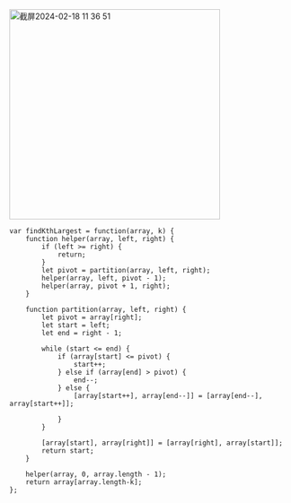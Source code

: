 <img width="375" alt="截屏2024-02-18 11 36 51" src="https://github.com/xkong-study/gucheng_algorithm/assets/100473178/d7d56a90-4c23-4656-a982-f9324489951e">

```code
var findKthLargest = function(array, k) {
    function helper(array, left, right) {
        if (left >= right) {
            return;
        }
        let pivot = partition(array, left, right);
        helper(array, left, pivot - 1);
        helper(array, pivot + 1, right);
    }

    function partition(array, left, right) {
        let pivot = array[right];
        let start = left;
        let end = right - 1;

        while (start <= end) {
            if (array[start] <= pivot) {
                start++;
            } else if (array[end] > pivot) {
                end--;
            } else {
                [array[start++], array[end--]] = [array[end--], array[start++]];

            }
        }

        [array[start], array[right]] = [array[right], array[start]];
        return start;
    }

    helper(array, 0, array.length - 1);
    return array[array.length-k];
};
```
